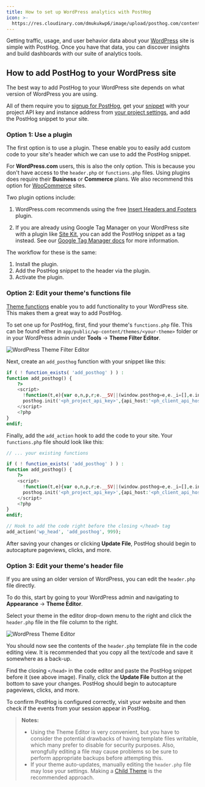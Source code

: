 ```yaml
---
title: How to set up WordPress analytics with PostHog
icon: >-
  https://res.cloudinary.com/dmukukwp6/image/upload/posthog.com/contents/images/docs/integrate/frameworks/wordpress.svg
---
```


Getting traffic, usage, and user behavior data about your [WordPress](https://www.wordpress.org/) site is simple with PostHog. Once you have that data, you can discover insights and build dashboards with our suite of analytics tools.

## How to add PostHog to your WordPress site

The best way to add PostHog to your WordPress site depends on what version of WordPress you are using. 

All of them require you to [signup for PostHog](https://us.posthog.com/signup), get your [snippet](/docs/getting-started/install?tab=snippet) with your project API key and instance address from [your project settings](https://us.posthog.com/settings/environment-details#snippet), and add the PostHog snippet to your site.

### Option 1: Use a plugin

The first option is to use a plugin. These enable you to easily add custom code to your site's header which we can use to add the PostHog snippet. 

For **WordPress.com** users, this is also the only option. This is because you don't have access to the `header.php` or `functions.php` files. Using plugins does require their **Business** or **Commerce** plans. We also recommend this option for [WooCommerce](/docs/libraries/woocommerce) sites.

Two plugin options include:

1. WordPress.com recommends using the free [Insert Headers and Footers](https://wordpress.com/plugins/insert-headers-and-footers) plugin. 

2. If you are already using Google Tag Manager on your WordPress site with a plugin like [Site Kit](https://wordpress.org/plugins/google-site-kit/), you can add the PostHog snippet as a tag instead. See our [Google Tag Manager docs](/docs/libraries/google-tag-manager) for more information.

The workflow for these is the same:

1. Install the plugin.
2. Add the PostHog snippet to the header via the plugin.
3. Activate the plugin.

### Option 2: Edit your theme's functions file

[Theme functions](https://developer.wordpress.org/themes/basics/theme-functions/) enable you to add functionality to your WordPress site. This makes them a great way to add PostHog.

To set one up for PostHog, first, find your theme's `functions.php` file. This can be found either in `app/public/wp-content/themes/<your-theme>` folder or in your WordPress admin under **Tools** -> **Theme Filter Editor**.

![WordPress Theme Filter Editor](https://res.cloudinary.com/dmukukwp6/image/upload/Clean_Shot_2024_10_31_at_11_02_32_2x_69aa8ee077.png)

Next, create an `add_posthog` function with your snippet like this:

```php
if ( ! function_exists( 'add_posthog' ) ) :
function add_posthog() {
	?>
    <script>
      !function(t,e){var o,n,p,r;e.__SV||(window.posthog=e,e._i=[],e.init=function(i,s,a){function g(t,e){var o=e.split(".");2==o.length&&(t=t[o[0]],e=o[1]),t[e]=function(){t.push([e].concat(Array.prototype.slice.call(arguments,0)))}}(p=t.createElement("script")).type="text/javascript",p.crossOrigin="anonymous",p.async=!0,p.src=s.api_host.replace(".i.posthog.com","-assets.i.posthog.com")+"/static/array.js",(r=t.getElementsByTagName("script")[0]).parentNode.insertBefore(p,r);var u=e;for(void 0!==a?u=e[a]=[]:a="posthog",u.people=u.people||[],u.toString=function(t){var e="posthog";return"posthog"!==a&&(e+="."+a),t||(e+=" (stub)"),e},u.people.toString=function(){return u.toString(1)+".people (stub)"},o="init capture register register_once register_for_session unregister unregister_for_session getFeatureFlag getFeatureFlagPayload isFeatureEnabled reloadFeatureFlags updateEarlyAccessFeatureEnrollment getEarlyAccessFeatures on onFeatureFlags onSessionId getSurveys getActiveMatchingSurveys renderSurvey canRenderSurvey getNextSurveyStep identify setPersonProperties group resetGroups setPersonPropertiesForFlags resetPersonPropertiesForFlags setGroupPropertiesForFlags resetGroupPropertiesForFlags reset get_distinct_id getGroups get_session_id get_session_replay_url alias set_config startSessionRecording stopSessionRecording sessionRecordingStarted captureException loadToolbar get_property getSessionProperty createPersonProfile opt_in_capturing opt_out_capturing has_opted_in_capturing has_opted_out_capturing clear_opt_in_out_capturing debug".split(" "),n=0;n<o.length;n++)g(u,o[n]);e._i.push([i,s,a])},e.__SV=1)}(document,window.posthog||[]);
      posthog.init('<ph_project_api_key>',{api_host:'<ph_client_api_host>', defaults:'<ph_posthog_js_defaults>'})
    </script>	
	<?php
}
endif;
```

Finally, add the `add_action` hook to add the code to your site. Your `functions.php` file should look like this:

```php
// ... your existing functions

if ( ! function_exists( 'add_posthog' ) ) :
function add_posthog() {
	?>
    <script>
      !function(t,e){var o,n,p,r;e.__SV||(window.posthog=e,e._i=[],e.init=function(i,s,a){function g(t,e){var o=e.split(".");2==o.length&&(t=t[o[0]],e=o[1]),t[e]=function(){t.push([e].concat(Array.prototype.slice.call(arguments,0)))}}(p=t.createElement("script")).type="text/javascript",p.crossOrigin="anonymous",p.async=!0,p.src=s.api_host.replace(".i.posthog.com","-assets.i.posthog.com")+"/static/array.js",(r=t.getElementsByTagName("script")[0]).parentNode.insertBefore(p,r);var u=e;for(void 0!==a?u=e[a]=[]:a="posthog",u.people=u.people||[],u.toString=function(t){var e="posthog";return"posthog"!==a&&(e+="."+a),t||(e+=" (stub)"),e},u.people.toString=function(){return u.toString(1)+".people (stub)"},o="init capture register register_once register_for_session unregister unregister_for_session getFeatureFlag getFeatureFlagPayload isFeatureEnabled reloadFeatureFlags updateEarlyAccessFeatureEnrollment getEarlyAccessFeatures on onFeatureFlags onSessionId getSurveys getActiveMatchingSurveys renderSurvey canRenderSurvey getNextSurveyStep identify setPersonProperties group resetGroups setPersonPropertiesForFlags resetPersonPropertiesForFlags setGroupPropertiesForFlags resetGroupPropertiesForFlags reset get_distinct_id getGroups get_session_id get_session_replay_url alias set_config startSessionRecording stopSessionRecording sessionRecordingStarted captureException loadToolbar get_property getSessionProperty createPersonProfile opt_in_capturing opt_out_capturing has_opted_in_capturing has_opted_out_capturing clear_opt_in_out_capturing debug".split(" "),n=0;n<o.length;n++)g(u,o[n]);e._i.push([i,s,a])},e.__SV=1)}(document,window.posthog||[]);
      posthog.init('<ph_project_api_key>',{api_host:'<ph_client_api_host>', defaults:'<ph_posthog_js_defaults>'})
    </script>	
	<?php
}
endif;

// Hook to add the code right before the closing </head> tag
add_action('wp_head', 'add_posthog', 999);
```

After saving your changes or clicking **Update File**, PostHog should begin to autocapture pageviews, clicks, and more.

### Option 3: Edit your theme's header file

If you are using an older version of WordPress, you can edit the `header.php` file directly.

To do this, start by going to your WordPress admin and navigating to **Appearance** -> **Theme Editor**.

Select your theme in the editor drop-down menu to the right and click the `header.php` file in the file column to the right.
    
![WordPress Theme Editor](https://res.cloudinary.com/dmukukwp6/image/upload/v1710055416/posthog.com/contents/images/tutorials/wordpress/wordpress-header-edit.png)

You should now see the contents of the `header.php` template file in the code editing view. It is recommended that you copy all the text/code and save it somewhere as a back-up.

Find the closing `</head>` in the code editor and paste the PostHog snippet before it (see above image). Finally, click the **Update File** button at the bottom to save your changes. PostHog should begin to autocapture pageviews, clicks, and more.

To confirm PostHog is configured correctly, visit your website and then check if the events from your session appear in PostHog.

> **Notes:** 
> - Using the Theme Editor is very convenient, but you have to consider the potential drawbacks of having template files writable, which many prefer to disable for security purposes. Also, wrongfully editing a file may cause problems so be sure to perform appropriate backups before attempting this.
> - If your theme auto-updates, manually editing the `header.php` file may lose your settings. Making a [Child Theme](https://developer.wordpress.org/themes/advanced-topics/child-themes/) is the recommended approach.

